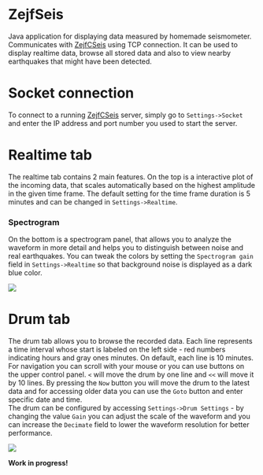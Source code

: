 # ZejfSeis

Java application for displaying data measured by homemade seismometer. Communicates with [ZejfCSeis](https://github.com/xspanger3770/ZejfCSeis) using TCP connection. It can be used to display realtime data, browse all stored data and also to view nearby earthquakes that might have been detected.

# Socket connection

To connect to a running [ZejfCSeis](https://github.com/xspanger3770/ZejfCSeis) server, simply go to `Settings->Socket` and enter the IP address and port number you used to start the server.

# Realtime tab
The realtime tab contains 2 main features. On the top is a interactive plot of the incoming data, that scales automatically based on the highest amplitude in the given time frame. The default setting for the time frame duration is 5 minutes and can be changed in `Settings->Realtime`. 

### Spectrogram
On the bottom is a spectrogram panel, that allows you to analyze the waveform in more detail and helps you to distinguish between noise and real earthquakes. You can tweak the colors by setting the `Spectrogram gain` field in `Settings->Realtime` so that background noise is displayed as a dark blue color.

![](https://user-images.githubusercontent.com/100421968/230724558-52bbcdf1-1ace-4fac-b23d-15c901bb1f0a.png)

# Drum tab

The drum tab allows you to browse the recorded data. Each line represents a time interval whose start is labeled on the left side - red numbers indicating hours and gray ones minutes. On default, each line is 10 minutes. For navigation you can scroll with your mouse or you can use buttons on the upper control panel. `<` will move the drum by one line and `<<` will move it by 10 lines. By pressing the `Now` button you will move the drum to the latest data and for accessing older data you can use the `Goto` button and enter specific date and time. <br>
The drum can be configured by accessing `Settings->Drum Settings` - by changing the value `Gain` you can adjust the scale of the waveform and you can increase the `Decimate` field to lower the waveform resolution for better performance.


![](https://user-images.githubusercontent.com/100421968/230572243-ad604679-4adf-420e-9f8f-30c36f75cf50.png)

**Work in progress!**
